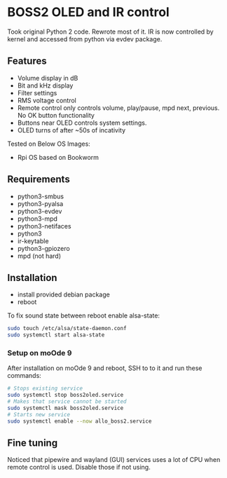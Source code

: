# BOSS2 OLED and IR control

Took original Python 2 code. Rewrote most of it.
IR is now controlled by kernel and accessed from python via evdev package.

## Features

- Volume display in dB
- Bit and kHz display
- Filter settings
- RMS voltage control
- Remote control only controls volume, play/pause, mpd next, previous. No OK button functionality
- Buttons near OLED controls system settings.
- OLED turns of after ~50s of incativity

Tested on Below OS Images:

- Rpi OS based on Bookworm

## Requirements

- python3-smbus
- python3-pyalsa
- python3-evdev
- python3-mpd
- python3-netifaces
- python3
- ir-keytable
- python3-gpiozero
- mpd (not hard)

## Installation

- install provided debian package
- reboot

To fix sound state between reboot enable alsa-state:

```bash
sudo touch /etc/alsa/state-daemon.conf
sudo systemctl start alsa-state
```

### Setup on moOde 9

After installation on moOde 9 and reboot, SSH to to it and run these commands:

```bash
# Stops existing service
sudo systemctl stop boss2oled.service
# Makes that service cannot be started
sudo systemctl mask boss2oled.service
# Starts new service
sudo systemctl enable --now allo_boss2.service
```

## Fine tuning

Noticed that pipewire and wayland (GUI) services uses a lot of CPU when remote control is used. Disable those if not using.
